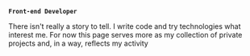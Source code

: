 **`Front-end Developer`**

There isn't really a story to tell. I write code and try technologies what interest me. For now this page serves more as my collection of private projects and, in a way, reflects my activity
